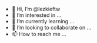 - 👋 Hi, I’m @lezkieftw
- 👀 I’m interested in ...
- 🌱 I’m currently learning ...
- 💞️ I’m looking to collaborate on ...
- 📫 How to reach me ...

<!---
lezkieftw/lezkieftw is a ✨ special ✨ repository because its `README.md` (this file) appears on your GitHub profile.
You can click the Preview link to take a look at your changes.
--->
